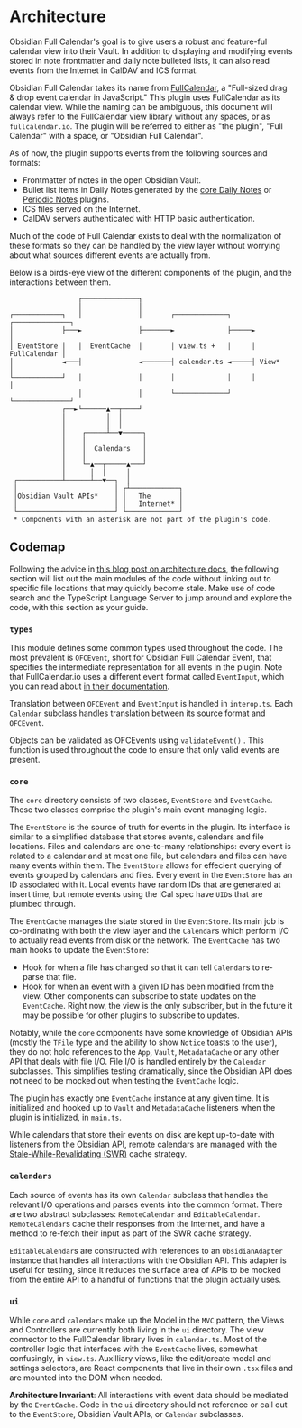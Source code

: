# Architecture

Obsidian Full Calendar's goal is to give users a robust and feature-ful calendar view into their Vault. In addition to displaying and modifying events stored in note frontmatter and daily note bulleted lists, it can also read events from the Internet in CalDAV and ICS format.

Obsidian Full Calendar takes its name from [FullCalendar](https://github.com/fullcalendar/fullcalendar), a "Full-sized drag & drop event calendar in JavaScript." This plugin uses FullCalendar as its calendar view. While the naming can be ambiguous, this document will always refer to the FullCalendar view library without any spaces, or as `fullcalendar.io`. The plugin will be referred to either as "the plugin", "Full Calendar" with a space, or "Obsidian Full Calendar".

As of now, the plugin supports events from the following sources and formats:

-   Frontmatter of notes in the open Obsidian Vault.
-   Bullet list items in Daily Notes generated by the [core Daily Notes](https://help.obsidian.md/Plugins/Daily+notes) or [Periodic Notes](https://github.com/liamcain/obsidian-periodic-notes) plugins.
-   ICS files served on the Internet.
-   CalDAV servers authenticated with HTTP basic authentication.

Much of the code of Full Calendar exists to deal with the normalization of these formats so they can be handled by the view layer without worrying about what sources different events are actually from.

Below is a birds-eye view of the different components of the plugin, and the interactions between them.

```
                 ┌──────────────┐
                 │              │
┌────────────┐   │              │       ┌─────────────┐     ┌──────────────┐
│            ├───►              ├───────►             ├─────►              │
│ EventStore │   │  EventCache  │       │ view.ts +   │     │ FullCalendar │
│            ◄───┤              ◄───────┤ calendar.ts ◄─────┤ View*        │
└────────────┘   │              │       │             │     │              │
                 │              │       └─────────────┘     └──────────────┘
             ┌──►└──────▲──┬────┘
             │          │  │
             │          │  │
             │    ┌─────┴──▼─────┐
             │    │              │
             │    │  Calendars   │
             │    │              │
             │    └─▲──┬─────▲───┘
             │      │  │     │
 ┌───────────┴──────┴──▼──┐  │
 │                        │ ┌┴────────────┐
 │Obsidian Vault APIs*    │ │   The       │
 │                        │ │   Internet* │
 └────────────────────────┘ └─────────────┘
 * Components with an asterisk are not part of the plugin's code.
```

## Codemap

Following the advice in [this blog post on architecture docs](https://matklad.github.io/2021/02/06/ARCHITECTURE.md.html), the following section will list out the main modules of the code without linking out to specific file locations that may quickly become stale. Make use of code search and the TypeScript Language Server to jump around and explore the code, with this section as your guide.

### `types`

This module defines some common types used throughout the code. The most prevalent is `OFCEvent`, short for Obsidian Full Calendar Event, that specifies the intermediate representation for all events in the plugin. Note that FullCalendar.io uses a different event format called `EventInput`, which you can read about [in their documentation](https://fullcalendar.io/docs/event-parsing).

Translation between `OFCEvent` and `EventInput` is handled in `interop.ts`. Each `Calendar` subclass handles translation between its source format and `OFCEvent`.

Objects can be validated as OFCEvents using `validateEvent()` . This function is used throughout the code to ensure that only valid events are present.

### `core`

The `core` directory consists of two classes, `EventStore` and `EventCache`. These two classes comprise the plugin's main event-managing logic.

The `EventStore` is the source of truth for events in the plugin. Its interface is similar to a simplified database that stores events, calendars and file locations. Files and calendars are one-to-many relationships: every event is related to a calendar and at most one file, but calendars and files can have many events within them. The `EventStore` allows for effecient querying of events grouped by calendars and files. Every event in the `EventStore` has an ID associated with it. Local events have random IDs that are generated at insert time, but remote events using the iCal spec have `UID`s that are plumbed through.

The `EventCache` manages the state stored in the `EventStore`. Its main job is co-ordinating with both the view layer and the `Calendar`s which perform I/O to actually read events from disk or the network. The `EventCache` has two main hooks to update the `EventStore`:

-   Hook for when a file has changed so that it can tell `Calendar`s to re-parse that file.
-   Hook for when an event with a given ID has been modified from the view.
    Other components can subscribe to state updates on the `EventCache`. Right now, the view is the only subscriber, but in the future it may be possible for other plugins to subscribe to updates.

Notably, while the `core` components have some knowledge of Obsidian APIs (mostly the `TFile` type and the ability to show `Notice` toasts to the user), they do not hold references to the `App`, `Vault`, `MetadataCache` or any other API that deals with file I/O. File I/O is handled entirely by the `Calendar` subclasses. This simplifies testing dramatically, since the Obsidian API does not need to be mocked out when testing the `EventCache` logic.

The plugin has exactly one `EventCache` instance at any given time. It is initialized and hooked up to `Vault` and `MetadataCache` listeners when the plugin is initialized, in `main.ts`.

While calendars that store their events on disk are kept up-to-date with listeners from the Obsidian API, remote calendars are managed with the [Stale-While-Revalidating (SWR)](https://web.dev/stale-while-revalidate/) cache strategy.

### `calendars`

Each source of events has its own `Calendar` subclass that handles the relevant I/O operations and parses events into the common format. There are two abstract subclasses: `RemoteCalendar` and `EditableCalendar`. `RemoteCalendar`s cache their responses from the Internet, and have a method to re-fetch their input as part of the SWR cache strategy.

`EditableCalendar`s are constructed with references to an `ObsidianAdapter` instance that handles all interactions with the Obsidian API. This adapter is useful for testing, since it reduces the surface area of APIs to be mocked from the entire API to a handful of functions that the plugin actually uses.

### `ui`

While `core` and `calendars` make up the Model in the `MVC` pattern, the Views and Controllers are currently both living in the `ui` directory. The view connector to the FullCalendar library lives in `calendar.ts`. Most of the controller logic that interfaces with the `EventCache` lives, somewhat confusingly, in `view.ts`. Auxilliary views, like the edit/create modal and settings selectors, are React components that live in their own `.tsx` files and are mounted into the DOM when needed.

**Architecture Invariant**: All interactions with event data should be mediated by the `EventCache`. Code in the `ui` directory should not reference or call out to the `EventStore`, Obsidian Vault APIs, or `Calendar` subclasses.
